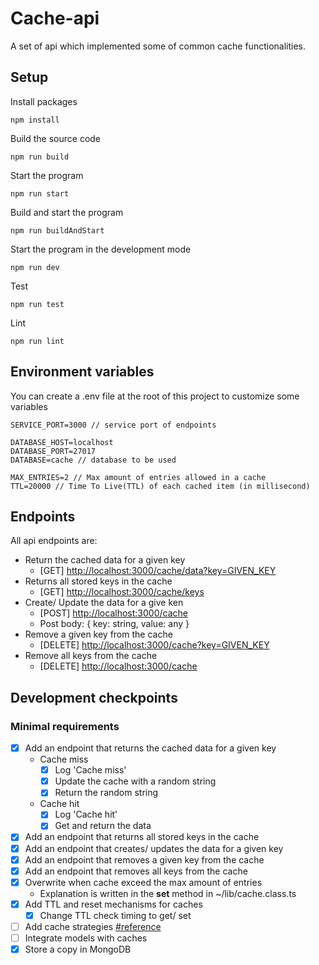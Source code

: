 # Cache-api
A set of api which implemented some of common cache functionalities.

## Setup
Install packages
```shell
npm install
```

Build the source code
```shell
npm run build
```

Start the program
```shell
npm run start
```

Build and start the program
```shell
npm run buildAndStart
```

Start the program in the development mode
```shell
npm run dev
```

Test
```shell
npm run test
```

Lint
```shell
npm run lint
```

## Environment variables
You can create a .env file at the root of this project to customize some variables

```
SERVICE_PORT=3000 // service port of endpoints

DATABASE_HOST=localhost
DATABASE_PORT=27017
DATABASE=cache // database to be used

MAX_ENTRIES=2 // Max amount of entries allowed in a cache
TTL=20000 // Time To Live(TTL) of each cached item (in millisecond)
```

## Endpoints
All api endpoints are:
- Return the cached data for a given key
    - [GET] [http://localhost:3000/cache/data?key=GIVEN_KEY](http://localhost:3000/cache/data?key=test)
- Returns all stored keys in the cache
    - [GET] [http://localhost:3000/cache/keys](http://localhost:3000/cache/keys)
- Create/ Update the data for a give ken
    - [POST] [http://localhost:3000/cache](http://localhost:3000/cache)
    - Post body: { key: string, value: any }
- Remove a given key from the cache
    - [DELETE] [http://localhost:3000/cache?key=GIVEN_KEY](http://localhost:3000/cache?key=GIVEN_KEY)
- Remove all keys from the cache
    - [DELETE] [http://localhost:3000/cache](http://localhost:3000/cache)

## Development checkpoints
### Minimal requirements
- [x] Add an endpoint that returns the cached data for a given key
    - Cache miss
        - [x] Log 'Cache miss'
        - [x] Update the cache with a random string
        - [x] Return the random string
    - Cache hit
        - [x] Log 'Cache hit'
        - [x] Get and return the data
- [x] Add an endpoint that returns all stored keys in the cache
- [x] Add an endpoint that creates/ updates the data for a given key
- [x] Add an endpoint that removes a given key from the cache
- [x] Add an endpoint that removes all keys from the cache
- [x] Overwrite when cache exceed the max amount of entries
    - Explanation is written in the **set** method in ~/lib/cache.class.ts
- [x] Add TTL and reset mechanisms for caches
    - [x] Change TTL check timing to get/ set
- [ ] Add cache strategies [#reference](https://developers.google.com/web/tools/workbox/modules/workbox-strategies)
- [ ] Integrate models with caches
- [x] Store a copy in MongoDB
